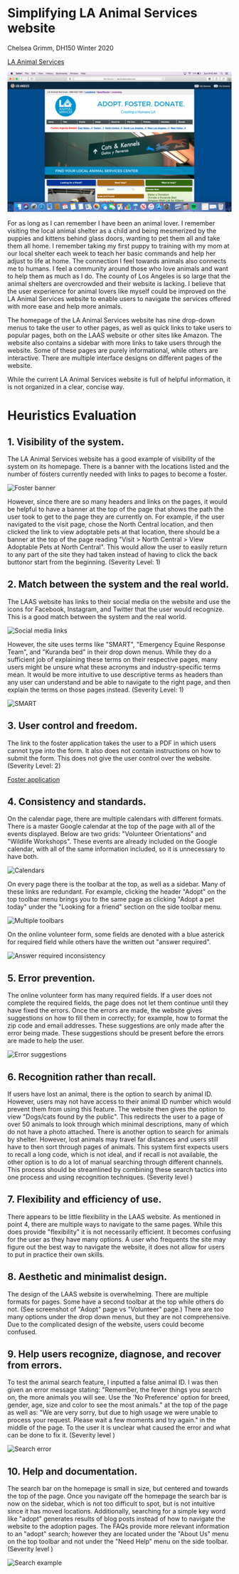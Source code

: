# Simplifying LA Animal Services website
Chelsea Grimm, DH150 Winter 2020

[LA Animal Services](http://www.laanimalservices.com)

![LA Animal Services website](1.png)

For as long as I can remember I have been an animal lover. I remember visiting the local animal shelter as a child and being mesmerized by the puppies and kittens behind glass doors, wanting to pet them all and take them all home. I remember taking my first puppy to training with my mom at our local shelter each week to teach her basic commands and help her adjust to life at home. The connection I feel towards animals also connects me to humans. I feel a community around those who love animals and want to help them as much as I do. The county of Los Angeles is so large that the animal shelters are overcrowded and their website is lacking. I believe that the user experience for animal lovers like myself could be improved on the LA Animal Services website to enable users to navigate the services offered with more ease and help more animals. 

The homepage of the LA Animal Services website has nine drop-down menus to take the user to other pages, as well as quick links to take users to popular pages, both on the LAAS website or other sites like Amazon. The website also contains a sidebar with more links to take users through the website. Some of these pages are purely informational, while others are interactive. There are multiple interface designs on different pages of the website. 

While the current LA Animal Services website is full of helpful information, it is not organized in a clear, concise way. 

# Heuristics Evaluation

## 1. Visibility of the system.

The LA Animal Services website has a good example of visibility of the system on its homepage. There is a banner with the locations listed and the number of fosters currently needed with links to pages to become a foster. 

![Foster banner](image)

However, since there are so many headers and links on the pages, it would be helpful to have a banner at the top of the page that shows the path the user took to get to the page they are currently on. For example, if the user navigated to the visit page, chose the North Central location, and then clicked the link to view adoptable pets at that location, there should be a banner at the top of the page reading "Visit > North Central > View Adoptable Pets at North Central". This would allow the user to easily return to any part of the site they had taken instead of having to click the back buttonor start from the beginning. (Severity Level: 1)

## 2. Match between the system and the real world.

The LAAS website has links to their social media on the website and use the icons for Facebook, Instagram, and Twitter that the user would recognize. This is a good match between the system and the real world.

![Social media links](image)

However, the site uses terms like "SMART", "Emergency Equine Response Team", and "Kuranda bed" in their drop down menus. While they do a sufficient job of explaining these terms on their respective pages, many users might be unsure what these acronyms and industry-specific terms mean. It would be more intuitive to use descriptive terms as headers than any user can understand and be able to navigate to the right page, and then explain the terms on those pages instead. (Severity Level: 1)

![SMART](image)

## 3. User control and freedom.

The link to the foster application takes the user to a PDF in which users cannot type into the form. It also does not contain instructions on how to submit the form. This does not give the user control over the website. (Severity Level: 2)

[Foster application](http://www.laanimalservices.com/wp-content/uploads/2019/06/foster-application.pdf)

## 4. Consistency and standards.

On the calendar page, there are multiple calendars with different formats. There is a master Google calendar at the top of the page with all of the events displayed. Below are two grids: "Volunteer Orientations" and "Wildlife Workshops". These events are already included on the Google calendar, with all of the same information included, so it is unnecessary to have both.

![Calendars](image)

On every page there is the toolbar at the top, as well as a sidebar. Many of these links are redundant. For example, clicking the header "Adopt" on the top toolbar menu brings you to the same page as clicking "Adopt a pet today" under the "Looking for a friend" section on the side toolbar menu. 

![Multiple toolbars](image)

On the online volunteer form, some fields are denoted with a blue asterick for required field while others have the written out "answer required".

![Answer required inconsistency](image)

## 5. Error prevention.

The online volunteer form has many required fields. If a user does not complete the required fields, the page does not let them continue until they have fixed the errors. Once the errors are made, the website gives suggestions on how to fill them in correctly; for example, how to format the zip code and email addresses. These suggestions are only made after the error being made. These suggestions should be present before the errors are made to help the user.

![Error suggestions](images)

## 6. Recognition rather than recall.

If users have lost an animal, there is the option to search by animal ID. However, users may not have access to their animal ID number which would prevent them from using this feature. The website then gives the option to view "Dogs/cats found by the public". This redirects the user to a page of over 50 animals to look through which minimal descriptions, many of which do not have a photo attached. There is another option to search for animals by shelter. However, lost animals may travel far distances and users still have to then sort through pages of animals. This system first expects users to recall a long code, which is not ideal, and if recall is not available, the other option is to do a lot of manual searching through different channels. This process should be streamlined by combining these search tactics into one process and using recognition techniques. (Severity level )

## 7. Flexibility and efficiency of use.

There appears to be little flexibility in the LAAS website. As mentioned in point 4, there are multiple ways to navigate to the same pages. While this does provide "flexibility" it is not necessarily efficient. It becomes confusing for the user as they have many options. A user who frequents the site may figure out the best way to navigate the website, it does not allow for users to put in practice their own skills.

## 8. Aesthetic and minimalist design.

The design of the LAAS website is overwhelming. There are multiple formats for pages. Some have a second toolbar at the top while others do not. (See screenshot of "Adopt" page vs "Volunteer" page.) There are too many options under the drop down menus, but they are not comprehensive. Due to the complicated design of the website, users could become confused. 

## 9. Help users recognize, diagnose, and recover from errors.

To test the animal search feature, I inputted a false animal ID. I was then given an error message stating: "Remember, the fewer things you search on, the more animals you will see. Use the 'No Preference' option for breed, gender, age, size and color to see the most animals." at the top of the page as well as: "We are very sorry, but due to high usage we were unable to process your request. Please wait a few moments and try again." in the middle of the page. To the user it is unclear what caused the error and what can be done to fix it. (Severity level )

![Search error](image)

## 10. Help and documentation.

The search bar on the homepage is small in size, but centered and towards the top of the page. Once you navigate off the homepage the search bar is now on the sidebar, which is not too difficult to spot, but is not intuitive since it has moved locations. Additionally, searching for a simple key word like "adopt" generates results of blog posts instead of how to navigate the website to the adoption pages. The FAQs provide more relevant information to an "adopt" search; however they are located under the "About Us" menu on the top toolbar and not under the "Need Help" menu on the side toolbar. (Severity level )

![Search example](image)
